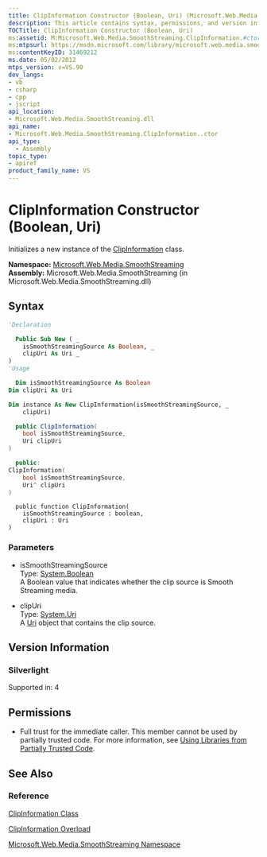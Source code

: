 ```yaml
---
title: ClipInformation Constructor (Boolean, Uri) (Microsoft.Web.Media.SmoothStreaming)
description: This article contains syntax, permissions, and version information for the ClipInformation constructor.
TOCTitle: ClipInformation Constructor (Boolean, Uri)
ms:assetid: M:Microsoft.Web.Media.SmoothStreaming.ClipInformation.#ctor(System.Boolean,System.Uri)
ms:mtpsurl: https://msdn.microsoft.com/library/microsoft.web.media.smoothstreaming.clipinformation.clipinformation(v=VS.90)
ms:contentKeyID: 31469212
ms.date: 05/02/2012
mtps_version: v=VS.90
dev_langs:
- vb
- csharp
- cpp
- jscript
api_location:
- Microsoft.Web.Media.SmoothStreaming.dll
api_name:
- Microsoft.Web.Media.SmoothStreaming.ClipInformation..ctor
api_type:
  - Assembly
topic_type:
- apiref
product_family_name: VS
---
```


# ClipInformation Constructor (Boolean, Uri)

Initializes a new instance of the [ClipInformation](clipinformation-class-microsoft-web-media-smoothstreaming_1.md) class.

**Namespace:**  [Microsoft.Web.Media.SmoothStreaming](microsoft-web-media-smoothstreaming-namespace_1.md)  
**Assembly:**  Microsoft.Web.Media.SmoothStreaming (in Microsoft.Web.Media.SmoothStreaming.dll)

## Syntax

```vb
'Declaration

  Public Sub New ( _
    isSmoothStreamingSource As Boolean, _
    clipUri As Uri _
)
'Usage

  Dim isSmoothStreamingSource As Boolean
Dim clipUri As Uri

Dim instance As New ClipInformation(isSmoothStreamingSource, _
    clipUri)
```

```csharp
  public ClipInformation(
    bool isSmoothStreamingSource,
    Uri clipUri
)
```

```cpp
  public:
ClipInformation(
    bool isSmoothStreamingSource, 
    Uri^ clipUri
)
```

```jscript
  public function ClipInformation(
    isSmoothStreamingSource : boolean, 
    clipUri : Uri
)
```

### Parameters

  - isSmoothStreamingSource  
    Type: [System.Boolean](https://msdn.microsoft.com/library/a28wyd50)  
    A Boolean value that indicates whether the clip source is Smooth Streaming media.  

<!-- end list -->

  - clipUri  
    Type: [System.Uri](https://msdn.microsoft.com/library/txt7706a)  
    A [Uri](https://msdn.microsoft.com/library/txt7706a) object that contains the clip source.  

## Version Information

### Silverlight

Supported in: 4  

## Permissions

  - Full trust for the immediate caller. This member cannot be used by partially trusted code. For more information, see [Using Libraries from Partially Trusted Code](https://msdn.microsoft.com/library/8skskf63).

## See Also

### Reference

[ClipInformation Class](clipinformation-class-microsoft-web-media-smoothstreaming_1.md)

[ClipInformation Overload](clipinformation-constructor-microsoft-web-media-smoothstreaming_1.md)

[Microsoft.Web.Media.SmoothStreaming Namespace](microsoft-web-media-smoothstreaming-namespace_1.md)
